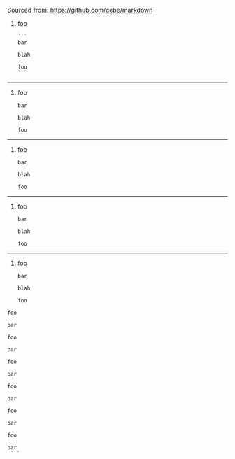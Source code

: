 Sourced from: https://github.com/cebe/markdown

1. foo

       ```
       bar

       blah

       foo
       ```

----

1. foo

      ```
      bar

      blah

      foo
      ```

----

1. foo

     ```
     bar

     blah

     foo
     ```

----

1. foo

    ```
    bar

    blah

    foo
    ```

----

1. foo

   ```
   bar

   blah

   foo
   ```


 ```
foo

bar
```

  ```
foo

bar
```

   ```
foo

bar
```

   ```
foo

bar
 ```

   ```
foo

bar
   ```

   ```
foo

bar
    ```
